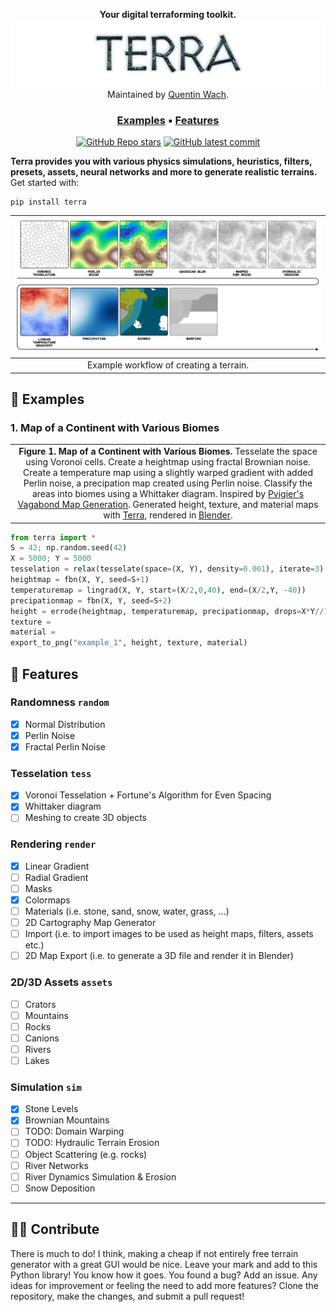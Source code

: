 <div align="center">

**Your digital terraforming toolkit.**
<picture>
  <img class=head src="docs/terra_header.png">
</picture>
Maintained by [Quentin Wach](https://www.x.com/QuentinWach).
<h3>

[Examples](#-examples) ▪ [Features](#-features)
</h3>

[![GitHub Repo stars](https://img.shields.io/github/stars/QuentinWach/meteor)](https://github.com/QuentinWach/meteor/stargazers)
[![GitHub latest commit](https://badgen.net/github/last-commit/QuentinWach/meteor)](https://github.com/QuentinWach/meteor/commits/main)
<!--[![Discord](https://img.shields.io/discord/1068976834382925865)](https://discord.gg/ZjZadyC7PK)-->
</div>

**Terra provides you with various physics simulations, heuristics, filters, presets, assets, neural networks and more to generate realistic terrains.**
Get started with:
```
pip install terra
```

|![alt text](docs/workflow.png)|
| :--: |
| Example workflow of creating a terrain. |

## 🎁 Examples
### 1. Map of a Continent with Various Biomes
| |
| :--: |
| **Figure 1. Map of a Continent with Various Biomes.** Tesselate the space using Voronoi cells. Create a heightmap using fractal Brownian noise. Create a temperature map using a slightly warped gradient with added Perlin noise, a precipation map created using Perlin noise. Classify the areas into biomes using a Whittaker diagram. Inspired by [Pvigier's Vagabond Map Generation](https://pvigier.github.io/2019/05/12/vagabond-map-generation.html). Generated height, texture, and material maps with [Terra](), rendered in [Blender]().|

```python
from terra import *
S = 42; np.random.seed(42)
X = 5000; Y = 5000
tesselation = relax(tesselate(space=(X, Y), density=0.001), iterate=3)
heightmap = fbn(X, Y, seed=S+1)
temperaturemap = lingrad(X, Y, start=(X/2,0,40), end=(X/2,Y, -40))
precipationmap = fbn(X, Y, seed=S+2)
height = errode(heightmap, temperaturemap, precipationmap, drops=X*Y//10, dropsize=X*Y//10)
texture = 
material =
export_to_png("example_1", height, texture, material)
```

<!--
---
### 2. The Great Mountain
| |
| :--: |
| **Figure 2. The Great Mountain.** |

```python
from terra import *
np.random.seed(42)
WIDTH = 500; HEIGHT = 500

tesselate

```
---
### 3. River Networks
| |
| :--: |
| **Figure 3. River Networks.** |

```python
from terra import *
np.random.seed(42)
WIDTH = 500; HEIGHT = 500

tesselate

```
|![alt text](docs/biomes.png)|
| :--: |
| **Climate Influence On Terrestrial Biome** by Navarras - Own work, CC0, https://commons.wikimedia.org/w/index.php?curid=61120531 |
-->

## 📝 Features
### Randomness `random`
+ [X] Normal Distribution
+ [X] Perlin Noise
+ [X] Fractal Perlin Noise
### Tesselation `tess`
+ [X] Voronoi Tesselation + Fortune's Algorithm for Even Spacing
+ [X] Whittaker diagram
+ [ ] Meshing to create 3D objects
### Rendering `render`
+ [X] Linear Gradient
+ [ ] Radial Gradient
+ [ ] Masks
+ [X] Colormaps
+ [ ] Materials (i.e. stone, sand, snow, water, grass, ...)
+ [ ] 2D Cartography Map Generator
+ [ ] Import (i.e. to import images to be used as height maps, filters, assets etc.)
+ [ ] 2D Map Export (i.e. to generate a 3D file and render it in Blender)
### 2D/3D Assets `assets`
+ [ ] Crators
+ [ ] Mountains
+ [ ] Rocks
+ [ ] Canions
+ [ ] Rivers
+ [ ] Lakes
### Simulation `sim`
+ [X] Stone Levels
+ [X] Brownian Mountains
+ [ ] TODO: Domain Warping
+ [ ] TODO: Hydraulic Terrain Erosion
+ [ ] Object Scattering (e.g. rocks)
+ [ ] River Networks
+ [ ] River Dynamics Simulation & Erosion
+ [ ] Snow Deposition

---
## 🤝🏻 Contribute
There is much to do! I think, making a cheap if not entirely free terrain generator with a great GUI would be nice. Leave your mark and add to this Python library! You know how it goes. You found a bug? Add an issue. Any ideas for improvement or feeling the need to add more features? Clone the repository, make the changes, and submit a pull request!